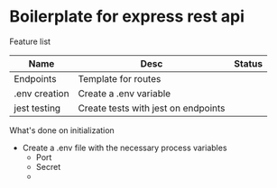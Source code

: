 # Boilerplate for express rest api

Feature list

| Name          | Desc                                | Status |
| ------------- | ----------------------------------- | ------ |
| Endpoints     | Template for routes                 |        |
| .env creation | Create a .env variable              |        |
| jest testing  | Create tests with jest on endpoints |        |

What's done on initialization

- Create a .env file with the necessary process variables
  - Port
  - Secret
  -